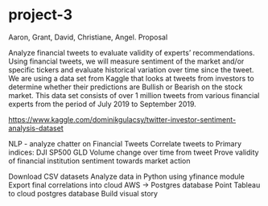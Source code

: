 # project-3
Aaron, Grant, David, Christiane, Angel.
Proposal


Analyze financial tweets to evaluate validity of experts’ recommendations. Using financial tweets, we will measure sentiment of the market and/or specific tickers and evaluate historical variation over time since the tweet. We are using a data set from Kaggle that looks at tweets from investors to determine whether their predictions are Bullish or Bearish on the stock market. This data set consists of over 1 million tweets from various financial experts from the period of July 2019 to September 2019. 


https://www.kaggle.com/dominikgulacsy/twitter-investor-sentiment-analysis-dataset

NLP - analyze chatter on Financial Tweets
Correlate tweets to 
Primary indices:
DJI
SP500
GLD
Volume change over time from tweet
Prove validity of financial institution sentiment towards market action



Download CSV datasets
Analyze data in Python using yfinance module
Export final correlations into cloud AWS -> Postgres database
Point Tableau to cloud postgres database
Build visual story
